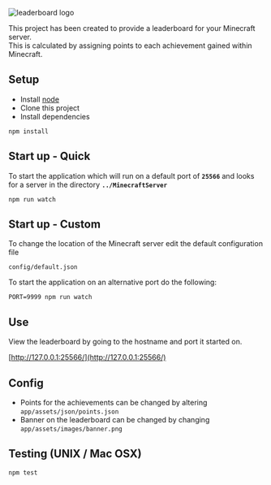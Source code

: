 ![leaderboard logo](https://github.com/nathancashmore/Leaderboard/blob/master/app/assets/images/leaderboard.png "Leaderboard Logo")

This project has been created to provide a leaderboard for your Minecraft server.  
This is calculated by assigning points to each achievement gained within Minecraft.

## Setup ##

* Install [node](https://nodejs.org/en/)
* Clone this project
* Install dependencies

```
npm install
```

## Start up - Quick ##
To start the application which will run on a default port of **```25566```** and looks for a server in the directory **```../MinecraftServer```**

```
npm run watch
```

## Start up - Custom ##
To change the location of the Minecraft server edit the default configuration file
```
config/default.json
```

To start the application on an alternative port do the following:

```
PORT=9999 npm run watch
```

## Use ##
View the leaderboard by going to the hostname and port it started on.

[http://127.0.0.1:25566/](http://127.0.0.1:25566/)

## Config ##

* Points for the achievements can be changed by altering ```app/assets/json/points.json```
* Banner on the leaderboard can be changed by changing ```app/assets/images/banner.png```

## Testing (UNIX / Mac OSX) ##

```
npm test
```
